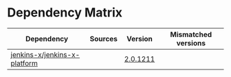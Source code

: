 # Dependency Matrix

Dependency | Sources | Version | Mismatched versions
---------- | ------- | ------- | -------------------
[jenkins-x/jenkins-x-platform](https://github.com/jenkins-x/jenkins-x-platform.git) |  | [2.0.1211](https://github.com/jenkins-x/jenkins-x-platform/releases/tag/v2.0.1211) | 
